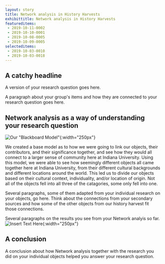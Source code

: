 ```yaml
---
layout: story
title: Network analysis in History Harvests
exhibittitle: Network analysis in History Harvests
featureditems:
 - 2019-10-11-0002
 - 2019-10-10-0001
 - 2019-10-08-0005
 - 2019-10-09-0005
selecteditems:
 - 2019-10-03-0010
 - 2019-10-03-0018
---
```


## A catchy headline

A version of your research question goes here.

A paragraph about your group's items and how they are connected to your research question goes here.

## Network analysis as a way of understanding your research question

![Our "Blackboard Model"](/H301HistoryHarvest/assets/images/Blackboard_Model.jpeg){:width="250px"}

We created a base model as to how we were going to link our objects, their contributors, and their significance together, and see how they would all connect to a larger sense of community here at Indiana University. Using this model, we were able to see how seemingly different objects all came together here at Indiana University, from their different cultural backgrounds and different locations around the world. This led us to divide our objects based on their cultural context, individuality, and/or location of origin. Not all of the objects fell into all three of the catagories, some only fell into one.

Several paragraphs, some of them adapted from your individual research on your objects, go here. Think about the connections from your secondary sources and how some of the other objects from our history harvest fit those connections.

Several paragraphs on the results you see from your Network analyis so far.
![Insert Text Here](/H301HistoryHarvest/assets/images/Network_Example.png){:width="250px"}

## A conclusion

A conclusion about how Network analysis together with the research you did on your individual objects helped you answer your research question.

